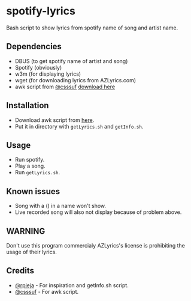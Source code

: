 # spotify-lyrics
Bash script to show lyrics from spotify name of song and artist name.

## Dependencies
* DBUS (to get spotify name of artist and song)
* Spotify (obviously)
* w3m (for displaying lyrics)
* wget (for downloading lyrics from AZLyrics.com)
* awk script from [@csssuf](https://github.com/csssuf) [download here](https://gist.github.com/csssuf/13213f23191b92a7ce77#file-spotify_song-awk)

## Installation
* Download awk script from [here](https://gist.github.com/csssuf/13213f23191b92a7ce77#file-spotify_song-awk).
* Put it in directory with `getLyrics.sh` and `getInfo.sh`.

## Usage
* Run spotify.
* Play a song.
* Run `getLyrics.sh`.

## Known issues
* Song with a () in a name won't show.
* Live recorded song will also not display because of problem above.

## WARNING
Don't use this program commercialy AZLyrics's license is prohibiting the usage of their lyrics.

## Credits
* [@rpieja](https://github.com/rpieja) - For inspiration and getInfo.sh script.
* [@csssuf](https://github.com/csssuf) - For awk script.
